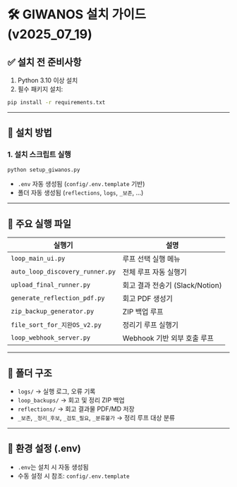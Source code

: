 # 🛠️ GIWANOS 설치 가이드 (v2025_07_19)

## ✅ 설치 전 준비사항
1. Python 3.10 이상 설치
2. 필수 패키지 설치:
```bash
pip install -r requirements.txt
```

---

## 🚀 설치 방법

### 1. 설치 스크립트 실행
```bash
python setup_giwanos.py
```
- `.env` 자동 생성됨 (`config/.env.template` 기반)
- 폴더 자동 생성됨 (`reflections`, `logs`, `_보존`, ...)

---

## 🧠 주요 실행 파일

| 실행기 | 설명 |
|--------|------|
| `loop_main_ui.py` | 루프 선택 실행 메뉴 |
| `auto_loop_discovery_runner.py` | 전체 루프 자동 실행기 |
| `upload_final_runner.py` | 회고 결과 전송기 (Slack/Notion) |
| `generate_reflection_pdf.py` | 회고 PDF 생성기 |
| `zip_backup_generator.py` | ZIP 백업 루프 |
| `file_sort_for_지완OS_v2.py` | 정리기 루프 실행기 |
| `loop_webhook_server.py` | Webhook 기반 외부 호출 루프 |

---

## 📁 폴더 구조

- `logs/` → 실행 로그, 오류 기록
- `loop_backups/` → 회고 및 정리 ZIP 백업
- `reflections/` → 회고 결과물 PDF/MD 저장
- `_보존`, `_정리_후보`, `_검토_필요`, `_분류불가` → 정리 루프 대상 분류

---

## 🔐 환경 설정 (.env)
- `.env`는 설치 시 자동 생성됨
- 수동 설정 시 참조: `config/.env.template`

